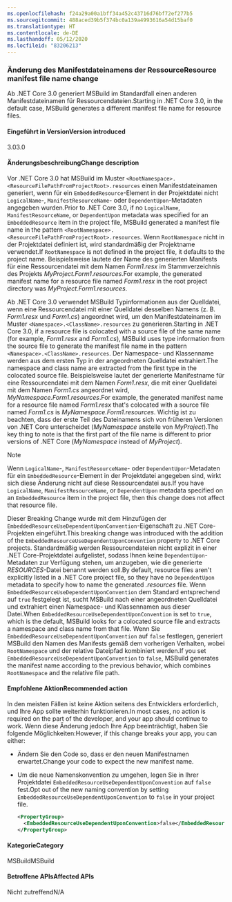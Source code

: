 ```yaml
---
ms.openlocfilehash: f24a29a00a1bff34a452c43716d76bf72ef277b5
ms.sourcegitcommit: 488aced39b5f374bc0a139a4993616a54d15baf0
ms.translationtype: HT
ms.contentlocale: de-DE
ms.lasthandoff: 05/12/2020
ms.locfileid: "83206213"
---
```

### <a name="resource-manifest-file-name-change"></a><span data-ttu-id="1c3a6-101">Änderung des Manifestdateinamens der Ressource</span><span class="sxs-lookup"><span data-stu-id="1c3a6-101">Resource manifest file name change</span></span>

<span data-ttu-id="1c3a6-102">Ab .NET Core 3.0 generiert MSBuild im Standardfall einen anderen Manifestdateinamen für Ressourcendateien.</span><span class="sxs-lookup"><span data-stu-id="1c3a6-102">Starting in .NET Core 3.0, in the default case, MSBuild generates a different manifest file name for resource files.</span></span>

#### <a name="version-introduced"></a><span data-ttu-id="1c3a6-103">Eingeführt in Version</span><span class="sxs-lookup"><span data-stu-id="1c3a6-103">Version introduced</span></span>

<span data-ttu-id="1c3a6-104">3.0</span><span class="sxs-lookup"><span data-stu-id="1c3a6-104">3.0</span></span>

#### <a name="change-description"></a><span data-ttu-id="1c3a6-105">Änderungsbeschreibung</span><span class="sxs-lookup"><span data-stu-id="1c3a6-105">Change description</span></span>

<span data-ttu-id="1c3a6-106">Vor .NET Core 3.0 hat MSBuild im Muster `<RootNamespace>.<ResourceFilePathFromProjectRoot>.resources` einen Manifestdateinamen generiert, wenn für ein `EmbeddedResource`-Element in der Projektdatei nicht `LogicalName`-, `ManifestResourceName`- oder `DependentUpon`-Metadaten angegeben wurden.</span><span class="sxs-lookup"><span data-stu-id="1c3a6-106">Prior to .NET Core 3.0, if no `LogicalName`, `ManifestResourceName`, or `DependentUpon` metadata was specified for an `EmbeddedResource` item in the project file, MSBuild generated a manifest file name in the pattern `<RootNamespace>.<ResourceFilePathFromProjectRoot>.resources`.</span></span> <span data-ttu-id="1c3a6-107">Wenn `RootNamespace` nicht in der Projektdatei definiert ist, wird standardmäßig der Projektname verwendet.</span><span class="sxs-lookup"><span data-stu-id="1c3a6-107">If `RootNamespace` is not defined in the project file, it defaults to the project name.</span></span> <span data-ttu-id="1c3a6-108">Beispielsweise lautete der Name des generierten Manifests für eine Ressourcendatei mit dem Namen *Form1.resx* im Stammverzeichnis des Projekts *MyProject.Form1.resources*.</span><span class="sxs-lookup"><span data-stu-id="1c3a6-108">For example, the generated manifest name for a resource file named *Form1.resx* in the root project directory was *MyProject.Form1.resources*.</span></span>

<span data-ttu-id="1c3a6-109">Ab .NET Core 3.0 verwendet MSBuild Typinformationen aus der Quelldatei, wenn eine Ressourcendatei mit einer Quelldatei desselben Namens (z. B. *Form1.resx* und *Form1.cs*) angeordnet wird, um den Manifestdateinamen im Muster `<Namespace>.<ClassName>.resources` zu generieren.</span><span class="sxs-lookup"><span data-stu-id="1c3a6-109">Starting in .NET Core 3.0, if a resource file is colocated with a source file of the same name (for example, *Form1.resx* and *Form1.cs*), MSBuild uses type information from the source file to generate the manifest file name in the pattern `<Namespace>.<ClassName>.resources`.</span></span> <span data-ttu-id="1c3a6-110">Der Namespace- und Klassenname werden aus dem ersten Typ in der angeordneten Quelldatei extrahiert.</span><span class="sxs-lookup"><span data-stu-id="1c3a6-110">The namespace and class name are extracted from the first type in the colocated source file.</span></span> <span data-ttu-id="1c3a6-111">Beispielsweise lautet der generierte Manifestname für eine Ressourcendatei mit dem Namen *Form1.resx*, die mit einer Quelldatei mit dem Namen *Form1.cs* angeordnet wird, *MyNamespace.Form1.resources*.</span><span class="sxs-lookup"><span data-stu-id="1c3a6-111">For example, the generated manifest name for a resource file named *Form1.resx* that's colocated with a source file named *Form1.cs* is *MyNamespace.Form1.resources*.</span></span> <span data-ttu-id="1c3a6-112">Wichtig ist zu beachten, dass der erste Teil des Dateinamens sich von früheren Versionen von .NET Core unterscheidet (*MyNamespace* anstelle von *MyProject*).</span><span class="sxs-lookup"><span data-stu-id="1c3a6-112">The key thing to note is that the first part of the file name is different to prior versions of .NET Core (*MyNamespace* instead of *MyProject*).</span></span>

> [!NOTE]
> <span data-ttu-id="1c3a6-113">Wenn `LogicalName`-, `ManifestResourceName`- oder `DependentUpon`-Metadaten für ein `EmbeddedResource`-Element in der Projektdatei angegeben sind, wirkt sich diese Änderung nicht auf diese Ressourcendatei aus.</span><span class="sxs-lookup"><span data-stu-id="1c3a6-113">If you have `LogicalName`, `ManifestResourceName`, or `DependentUpon` metadata specified on an `EmbeddedResource` item in the project file, then this change does not affect that resource file.</span></span>

<span data-ttu-id="1c3a6-114">Dieser Breaking Change wurde mit dem Hinzufügen der `EmbeddedResourceUseDependentUponConvention`-Eigenschaft zu .NET Core-Projekten eingeführt.</span><span class="sxs-lookup"><span data-stu-id="1c3a6-114">This breaking change was introduced with the addition of the `EmbeddedResourceUseDependentUponConvention` property to .NET Core projects.</span></span> <span data-ttu-id="1c3a6-115">Standardmäßig werden Ressourcendateien nicht explizit in einer .NET Core-Projektdatei aufgelistet, sodass Ihnen keine `DependentUpon`-Metadaten zur Verfügung stehen, um anzugeben, wie die generierte *RESOURCES*-Datei benannt werden soll.</span><span class="sxs-lookup"><span data-stu-id="1c3a6-115">By default, resource files aren't explicitly listed in a .NET Core project file, so they have no `DependentUpon` metadata to specify how to name the generated *.resources* file.</span></span> <span data-ttu-id="1c3a6-116">Wenn `EmbeddedResourceUseDependentUponConvention` dem Standard entsprechend auf `true` festgelegt ist, sucht MSBuild nach einer angeordneten Quelldatei und extrahiert einen Namespace- und Klassennamen aus dieser Datei.</span><span class="sxs-lookup"><span data-stu-id="1c3a6-116">When `EmbeddedResourceUseDependentUponConvention` is set to `true`, which is the default, MSBuild looks for a colocated source file and extracts a namespace and class name from that file.</span></span> <span data-ttu-id="1c3a6-117">Wenn Sie `EmbeddedResourceUseDependentUponConvention` auf `false` festlegen, generiert MSBuild den Namen des Manifests gemäß dem vorherigen Verhalten, wobei `RootNamespace` und der relative Dateipfad kombiniert werden.</span><span class="sxs-lookup"><span data-stu-id="1c3a6-117">If you set `EmbeddedResourceUseDependentUponConvention` to `false`, MSBuild generates the manifest name according to the previous behavior, which combines `RootNamespace` and the relative file path.</span></span>

#### <a name="recommended-action"></a><span data-ttu-id="1c3a6-118">Empfohlene Aktion</span><span class="sxs-lookup"><span data-stu-id="1c3a6-118">Recommended action</span></span>

<span data-ttu-id="1c3a6-119">In den meisten Fällen ist keine Aktion seitens des Entwicklers erforderlich, und Ihre App sollte weiterhin funktionieren.</span><span class="sxs-lookup"><span data-stu-id="1c3a6-119">In most cases, no action is required on the part of the developer, and your app should continue to work.</span></span> <span data-ttu-id="1c3a6-120">Wenn diese Änderung jedoch Ihre App beeinträchtigt, haben Sie folgende Möglichkeiten:</span><span class="sxs-lookup"><span data-stu-id="1c3a6-120">However, if this change breaks your app, you can either:</span></span>

- <span data-ttu-id="1c3a6-121">Ändern Sie den Code so, dass er den neuen Manifestnamen erwartet.</span><span class="sxs-lookup"><span data-stu-id="1c3a6-121">Change your code to expect the new manifest name.</span></span>

- <span data-ttu-id="1c3a6-122">Um die neue Namenskonvention zu umgehen, legen Sie in Ihrer Projektdatei `EmbeddedResourceUseDependentUponConvention` auf `false` fest.</span><span class="sxs-lookup"><span data-stu-id="1c3a6-122">Opt out of the new naming convention by setting `EmbeddedResourceUseDependentUponConvention` to `false` in your project file.</span></span>

  ```xml
  <PropertyGroup>
    <EmbeddedResourceUseDependentUponConvention>false</EmbeddedResourceUseDependentUponConvention>
  </PropertyGroup>
  ```

#### <a name="category"></a><span data-ttu-id="1c3a6-123">Kategorie</span><span class="sxs-lookup"><span data-stu-id="1c3a6-123">Category</span></span>

<span data-ttu-id="1c3a6-124">MSBuild</span><span class="sxs-lookup"><span data-stu-id="1c3a6-124">MSBuild</span></span>

#### <a name="affected-apis"></a><span data-ttu-id="1c3a6-125">Betroffene APIs</span><span class="sxs-lookup"><span data-stu-id="1c3a6-125">Affected APIs</span></span>

<span data-ttu-id="1c3a6-126">Nicht zutreffend</span><span class="sxs-lookup"><span data-stu-id="1c3a6-126">N/A</span></span>
